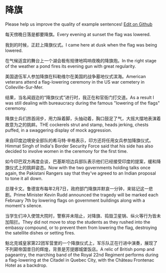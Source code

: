 # 降旗

Please help us improve the quality of example sentences! [Edit on Github](https://github.com/jiyushe/jiyu-example-sentence-source/blob/main/chinese/jiangqi.md)

<p><span class="chinese">每天傍晚日落是都要降旗。</span><span class="english">Every evening at sunset the flag was lowered.</span></p>

<p><span class="chinese">我到的时候，正赶上降旗仪式。</span><span class="english">I came here at dusk when the flag was being lowered.</span></p>

<p><span class="chinese">在气候适宜的舞台上一个湖会极有规律地鸣响夜晚的降旗炮。</span><span class="english">In the right stage of the weather a pond fires its evening gun with great regularity.</span></p>

<p><span class="chinese">美国退伍军人参加降旗在科勒维尔在美国的战争墓地仪式滨海。</span><span class="english">American veterans attend a flag-lowering ceremony in the US war cemetery in Colleville-Sur-Mer.</span></p>

<p><span class="chinese">结果，当名闻遐迩的“降旗仪式”进行时，我正在和官衙门打交道。</span><span class="english">As a result I was still dealing with bureaucracy during the famous "lowering of the flags" ceremony.</span></p>

<p><span class="chinese">降旗士兵们昂首阔步，用力跺着脚，头抽动着，胸口鼓足了气，大摇大摆地表演着故意为之的挑衅。</span><span class="english">THE cockerels strut and stamp, heads jerking, chests puffed, in a swaggering display of mock aggression.</span></p>

<p><span class="chinese">来自印度边境安全部队的希马特·辛格表示，印方还将任用女兵参加降旗仪式。</span><span class="english">Himmat Singh of India's Border Security Force said that his side has also decided to involve women in the ceremony for the first time.</span></p>

<p><span class="chinese">如今印巴双方再度会谈，巴基斯坦边兵部队表示他们已经接受印度的提案，缓和降旗仪式上的挑衅姿态。</span><span class="english">Now with the two governments holding talks once again, the Pakistani Rangers say that they've agreed to an Indian proposal to tone it all down.</span></p>

<p><span class="chinese">总理卡文。鲁德宣布每年2月7日，政府部门降旗并默哀一分钟，来铭记这一悲剧。</span><span class="english">Prime Minister Kevin Rudd announced the tragedy will be marked each February 7th by lowering flags on government buildings along with a moment's silence.</span></p>

<p><span class="chinese">当学生们冲入使馆大院时，警察并未阻止，对降旗、捣毁卫星锅、纵火等行为皆未加阻拦。</span><span class="english">They did not move to stop the students as they rushed into the embassy compound, or to prevent them from lowering the flag, destroying the satellite dishes or setting fires.</span></p>

<p><span class="chinese">魁北克城皇家第22团军营里的一个降旗仪式上，军乐队正在行进中演奏，展现了不列颠帝国昔日的辉煌，背景是芳提娜城堡饭店。</span><span class="english">A relic of British pomp and pageantry, the marching band of the Royal 22nd Regiment performs during a flag-lowering at the Citadel in Quebec City, with the Château Frontenac Hotel as a backdrop.</span></p>

